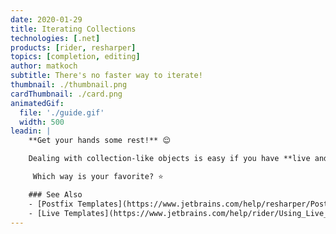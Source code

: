 ```yaml
---
date: 2020-01-29
title: Iterating Collections
technologies: [.net]
products: [rider, resharper]
topics: [completion, editing]
author: matkoch
subtitle: There's no faster way to iterate!
thumbnail: ./thumbnail.png
cardThumbnail: ./card.png
animatedGif:
  file: './guide.gif'
  width: 500
leadin: |
    **Get your hands some rest!** 😌

    Dealing with collection-like objects is easy if you have **live and postfix templates** at your finger tips. Either write `foreach` as a single word, or add `.foreach` at the end of your collection object. Then<!--more-->, just hit **TAB** and confirm the different hotspot variables: collection object (only live template), type name vs. `var` keyword, and the iteration variable name. In most cases, the **variable name can already be inferred** from the collection object name. Good naming pays off! 😉

     Which way is your favorite? ⭐️

    ### See Also
    - [Postfix Templates](https://www.jetbrains.com/help/resharper/Postfix_Templates.html)
    - [Live Templates](https://www.jetbrains.com/help/rider/Using_Live_Templates.html)
---
```

